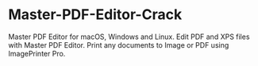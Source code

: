# Master-PDF-Editor-Crack
Master PDF Editor for macOS, Windows and Linux. Edit PDF and XPS files with Master PDF Editor. Print any documents to Image or PDF using ImagePrinter Pro.

